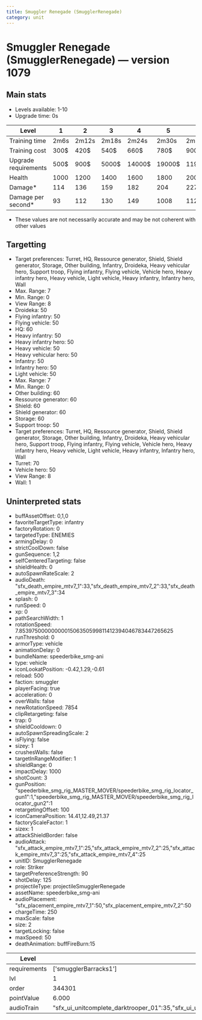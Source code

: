 ```yaml
---
title: Smuggler Renegade (SmugglerRenegade)
category: unit
---
```


# Smuggler Renegade (SmugglerRenegade) — version 1079

## Main stats

  * Levels available: 1-10
  * Upgrade time: 0s

|Level               |1   |2    |3    |4     |5     |6      |7      |8      |9       |10      |
|--------------------|----|-----|-----|------|------|-------|-------|-------|--------|--------|
|Training time       |2m6s|2m12s|2m18s|2m24s |2m30s |2m36s  |2m42s  |2m48s  |2m54s   |3m      |
|Training cost       |300$|420$ |540$ |660$  |780$  |900$   |1020$  |1140$  |1260$   |1380$   |
|Upgrade requirements|500$|900$ |5000$|14000$|19000$|119000$|186000$|363000$|1130000$|1947000$|
|Health              |1000|1200 |1400 |1600  |1800  |2000   |2200   |2400   |2600    |3000    |
|Damage*             |114 |136  |159  |182   |204   |227    |250    |272    |295     |340     |
|Damage per second*  |93  |112  |130  |149   |1008  |1120   |1232   |1344   |1456    |1680    |

* These values are not necessarily accurate and may be not coherent with other values

## Targetting

  * Target preferences: Turret, HQ, Ressource generator, Shield, Shield generator, Storage, Other building, Infantry, Droideka, Heavy vehicular hero, Support troop, Flying infantry, Flying vehicle, Vehicle hero, Heavy infantry hero, Heavy vehicle, Light vehicle, Heavy infantry, Infantry hero, Wall
  * Max. Range: 7
  * Min. Range: 0
  * View Range: 8
  * Droideka: 50
  * Flying infantry: 50
  * Flying vehicle: 50
  * HQ: 60
  * Heavy infantry: 50
  * Heavy infantry hero: 50
  * Heavy vehicle: 50
  * Heavy vehicular hero: 50
  * Infantry: 50
  * Infantry hero: 50
  * Light vehicle: 50
  * Max. Range: 7
  * Min. Range: 0
  * Other building: 60
  * Ressource generator: 60
  * Shield: 60
  * Shield generator: 60
  * Storage: 60
  * Support troop: 50
  * Target preferences: Turret, HQ, Ressource generator, Shield, Shield generator, Storage, Other building, Infantry, Droideka, Heavy vehicular hero, Support troop, Flying infantry, Flying vehicle, Vehicle hero, Heavy infantry hero, Heavy vehicle, Light vehicle, Heavy infantry, Infantry hero, Wall
  * Turret: 70
  * Vehicle hero: 50
  * View Range: 8
  * Wall: 1

## Uninterpreted stats

  * buffAssetOffset: 0,1,0
  * favoriteTargetType: infantry
  * factoryRotation: 0
  * targetedType: ENEMIES
  * armingDelay: 0
  * strictCoolDown: false
  * gunSequence: 1,2
  * selfCenteredTargeting: false
  * shieldHealth: 0
  * autoSpawnRateScale: 2
  * audioDeath: "sfx_death_empire_mtv7_1":33,"sfx_death_empire_mtv7_2":33,"sfx_death_empire_mtv7_3":34
  * splash: 0
  * runSpeed: 0
  * xp: 0
  * pathSearchWidth: 1
  * rotationSpeed: 7.8539750000000001506350599811412394046783447265625
  * runThreshold: 0
  * armorType: vehicle
  * animationDelay: 0
  * bundleName: speederbike_smg-ani
  * type: vehicle
  * iconLookatPosition: -0.42,1.29,-0.61
  * reload: 500
  * faction: smuggler
  * playerFacing: true
  * acceleration: 0
  * overWalls: false
  * newRotationSpeed: 7854
  * clipRetargeting: false
  * trap: 0
  * shieldCooldown: 0
  * autoSpawnSpreadingScale: 2
  * isFlying: false
  * sizey: 1
  * crushesWalls: false
  * targetInRangeModifier: 1
  * shieldRange: 0
  * impactDelay: 1000
  * shotCount: 3
  * gunPosition: "speederbike_smg_rig_MASTER_MOVER/speederbike_smg_rig_locator_gun1":1,"speederbike_smg_rig_MASTER_MOVER/speederbike_smg_rig_locator_gun2":1
  * retargetingOffset: 100
  * iconCameraPosition: 14.41,12.49,21.37
  * factoryScaleFactor: 1
  * sizex: 1
  * attackShieldBorder: false
  * audioAttack: "sfx_attack_empire_mtv7_1":25,"sfx_attack_empire_mtv7_2":25,"sfx_attack_empire_mtv7_3":25,"sfx_attack_empire_mtv7_4":25
  * unitID: SmugglerRenegade
  * role: Striker
  * targetPreferenceStrength: 90
  * shotDelay: 125
  * projectileType: projectileSmugglerRenegade
  * assetName: speederbike_smg-ani
  * audioPlacement: "sfx_placement_empire_mtv7_1":50,"sfx_placement_empire_mtv7_2":50
  * chargeTime: 250
  * maxScale: false
  * size: 2
  * targetLocking: false
  * maxSpeed: 50
  * deathAnimation: buffFireBurn:15

|Level       |1                                                                                                                      |2                    |3                    |4                    |5                    |6                    |7                    |8                    |9                    |10                    |
|------------|-----------------------------------------------------------------------------------------------------------------------|---------------------|---------------------|---------------------|---------------------|---------------------|---------------------|---------------------|---------------------|----------------------|
|requirements|['smugglerBarracks1']                                                                                                  |['smugglerBarracks2']|['smugglerBarracks3']|['smugglerBarracks4']|['smugglerBarracks5']|['smugglerBarracks6']|['smugglerBarracks7']|['smugglerBarracks8']|['smugglerBarracks9']|['smugglerBarracks10']|
|lvl         |1                                                                                                                      |2                    |3                    |4                    |5                    |6                    |7                    |8                    |9                    |10                    |
|order       |344301                                                                                                                 |344302               |344303               |344304               |344305               |344306               |344307               |344308               |344309               |344310                |
|pointValue  |6.000                                                                                                                  |7.200                |8.400                |9.600                |10.800               |12.000               |13.200               |14.400               |15.600               |18.000                |
|audioTrain  |"sfx_ui_unitcomplete_darktrooper_01":35,"sfx_ui_unitcomplete_darktrooper_02":35,"sfx_ui_unitcomplete_darktrooper_03":30|(not found)          |(not found)          |(not found)          |(not found)          |(not found)          |(not found)          |(not found)          |(not found)          |(not found)           |

